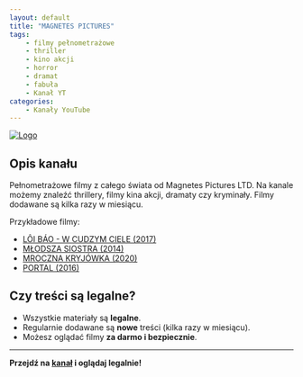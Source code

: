 ```yaml
---
layout: default
title: "MAGNETES PICTURES"
tags: 
    - filmy pełnometrażowe
    - thriller
    - kino akcji
    - horror
    - dramat
    - fabuła
    - Kanał YT
categories:
    - Kanały YouTube
---
```

[![Logo](https://yt3.googleusercontent.com/HJ6vodlJJ8gbbTTKcaah1ibaAKSzepraJZmTssLlzzoryVJ-oz7QjqrbzrrLKfisQyi9y5Am=s160-c-k-c0x00ffffff-no-rj)](https://www.youtube.com/@MagnetesPictures)
## Opis kanału

Pełnometrażowe filmy z całego świata od Magnetes Pictures LTD. 
Na kanale możemy znaleźć thrillery, filmy kina akcji, dramaty czy kryminały. Filmy dodawane są kilka razy w miesiącu.

Przykładowe filmy:
- [LÔI BÁO - W CUDZYM CIELE (2017)](https://www.youtube.com/watch?v=025QN9OBx-I&t=6334s)
- [MŁODSZA SIOSTRA (2014) ](https://www.youtube.com/watch?v=ly5KGKwqK7o)
- [MROCZNA KRYJÓWKA (2020)](https://www.youtube.com/watch?v=TsSpiO58L8w)
- [PORTAL (2016)](https://www.youtube.com/watch?v=hKfG7GBJASo)

## Czy treści są legalne?

- Wszystkie materiały są **legalne**.
- Regularnie dodawane są **nowe** treści (kilka razy w miesiącu).
- Możesz oglądać filmy **za darmo i bezpiecznie**.

---

**Przejdź na [kanał](https://www.youtube.com/@MagnetesPictures) i oglądaj legalnie!**
